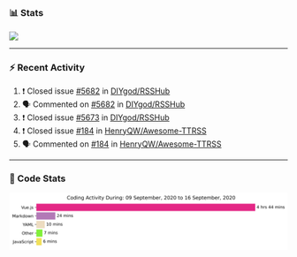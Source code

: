### :bar_chart: Stats

<a href="#">
  <img align="center" src="https://github-readme-stats.vercel.app/api?username=henryqw&count_private=true&show_icons=true" />
</a>
<!-- <a href="#">
  <img align="center" src="https://github-readme-stats-git-master.henryqw.vercel.app/api/top-langs/?username=HenryQW&layout=compact" />
</a> -->

---

### :zap: Recent Activity

<!--START_SECTION:activity-->

1. ❗️ Closed issue [#5682](https://github.com//DIYgod/RSSHub/issues/5682) in [DIYgod/RSSHub](https://github.com//DIYgod/RSSHub)
2. 🗣 Commented on [#5682](https://github.com//DIYgod/RSSHub/issues/5682) in [DIYgod/RSSHub](https://github.com//DIYgod/RSSHub)
3. ❗️ Closed issue [#5673](https://github.com//DIYgod/RSSHub/issues/5673) in [DIYgod/RSSHub](https://github.com//DIYgod/RSSHub)
4. ❗️ Closed issue [#184](https://github.com//HenryQW/Awesome-TTRSS/issues/184) in [HenryQW/Awesome-TTRSS](https://github.com//HenryQW/Awesome-TTRSS)
5. 🗣 Commented on [#184](https://github.com//HenryQW/Awesome-TTRSS/issues/184) in [HenryQW/Awesome-TTRSS](https://github.com//HenryQW/Awesome-TTRSS)
<!--END_SECTION:activity-->

---

### :calendar: Code Stats

![WakaTime](https://github.com/HenryQW/HenryQW/blob/master/images/stat.svg)
